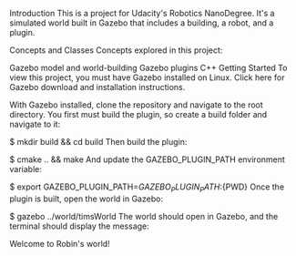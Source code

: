Introduction
This is a project for Udacity's Robotics NanoDegree. It's a simulated world built in Gazebo that includes a building, a robot, and a plugin.

Concepts and Classes
Concepts explored in this project:

Gazebo model and world-building
Gazebo plugins
C++
Getting Started
To view this project, you must have Gazebo installed on Linux. Click here for Gazebo download and installation instructions.

With Gazebo installed, clone the repository and navigate to the root directory. You first must build the plugin, so create a build folder and navigate to it:

$ mkdir build && cd build
Then build the plugin:

$ cmake .. && make
And update the GAZEBO_PLUGIN_PATH environment variable:

$ export GAZEBO_PLUGIN_PATH=${GAZEBO_PLUGIN_PATH}:${PWD}
Once the plugin is built, open the world in Gazebo:

$ gazebo ../world/timsWorld
The world should open in Gazebo, and the terminal should display the message:

Welcome to Robin's world!
